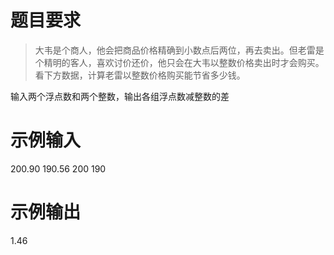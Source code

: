 # 题目要求
> 大韦是个商人，他会把商品价格精确到小数点后两位，再去卖出。但老雷是个精明的客人，喜欢讨价还价，他只会在大韦以整数价格卖出时才会购买。看下方数据，计算老雷以整数价格购买能节省多少钱。

输入两个浮点数和两个整数，输出各组浮点数减整数的差
# 示例输入
200.90 190.56 200 190
# 示例输出
1.46

